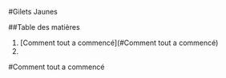 #Gilets Jaunes

##Table des matières

1. [Comment tout a commencé](#Comment tout a commencé)
2. 

#Comment tout a commencé


